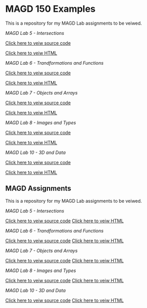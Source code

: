 # MAGD 150 Examples

This is a repository for my MAGD Lab assignments to be veiwed.

*MAGD Lab 5 - Intersections*

[Click here to veiw source code](https://github.com/GVraney/MAGD-150-Assignments/blob/main/F20MADG150Lab05_Vraney/sketch.js)

[Click here to veiw HTML](https://github.com/GVraney/MAGD-150-Assignments/blob/main/F20MADG150Lab05_Vraney/index.html)

*MAGD Lab 6 - Trandformations and Functions*

[Click here to veiw source code](https://github.com/GVraney/MAGD-150-Assignments/blob/main/F20MADG150Lab06_Vraney/sketch.js)

[Click here to veiw HTML](https://github.com/GVraney/MAGD-150-Assignments/blob/main/F20MADG150Lab06_Vraney/index.html)

*MAGD Lab 7 - Objects and Arrays* 

[Click here to veiw source code](https://github.com/GVraney/MAGD-150-Assignments/blob/main/F20MADG150Lab07_Vraney/sketch.js)

[Click here to veiw HTML](https://github.com/GVraney/MAGD-150-Assignments/blob/main/F20MADG150Lab07_Vraney/index.html)

*MAGD Lab 8 - Images and Types*

[Click here to veiw source code](https://github.com/GVraney/MAGD-150-Assignments/blob/main/F20MADG150Lab08_Vraney/sketch.js)

[Click here to veiw HTML](https://github.com/GVraney/MAGD-150-Assignments/blob/main/F20MADG150Lab08_Vraney/index.html)

*MAGD Lab 10 - 3D and Data*

[Click here to veiw source code](https://github.com/GVraney/MAGD-150-Assignments/blob/main/F20MADG150Lab10_Vraney/sketch.js)

[Click here to veiw HTML](https://github.com/GVraney/MAGD-150-Assignments/blob/main/F20MADG150Lab10_Vraney/index.html)

## MAGD Assignments
This is a repository for my MAGD Lab assignments to be veiwed.

*MAGD Lab 5 - Intersections*

[Click here to veiw source code](https://github.com/GVraney/MAGD-150-Assignments/blob/main/F20MADG150Lab05_Vraney/sketch.js)
[Click here to veiw HTML](https://github.com/GVraney/MAGD-150-Assignments/blob/main/F20MADG150Lab05_Vraney/index.html)

*MAGD Lab 6 - Trandformations and Functions*

[Click here to veiw source code](https://github.com/GVraney/MAGD-150-Assignments/blob/main/F20MADG150Lab06_Vraney/sketch.js)
[Click here to veiw HTML](https://github.com/GVraney/MAGD-150-Assignments/blob/main/F20MADG150Lab06_Vraney/index.html)

*MAGD Lab 7 - Objects and Arrays* 

[Click here to veiw source code](https://github.com/GVraney/MAGD-150-Assignments/blob/main/F20MADG150Lab07_Vraney/sketch.js)
[Click here to veiw HTML](https://github.com/GVraney/MAGD-150-Assignments/blob/main/F20MADG150Lab07_Vraney/index.html)

*MAGD Lab 8 - Images and Types*

[Click here to veiw source code](https://github.com/GVraney/MAGD-150-Assignments/blob/main/F20MADG150Lab08_Vraney/sketch.js)
[Click here to veiw HTML](https://github.com/GVraney/MAGD-150-Assignments/blob/main/F20MADG150Lab08_Vraney/index.html)

*MAGD Lab 10 - 3D and Data*

[Click here to veiw source code](https://github.com/GVraney/MAGD-150-Assignments/blob/main/F20MADG150Lab10_Vraney/sketch.js)
[Click here to veiw HTML](https://github.com/GVraney/MAGD-150-Assignments/blob/main/F20MADG150Lab10_Vraney/index.html)
